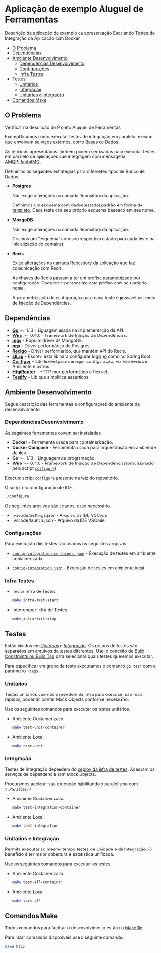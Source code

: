 # Aplicação de exemplo Aluguel de Ferramentas

Descrição da aplicação de exemplo da apresentação Escalando Testes de Integração da Aplicação com Docker.

- [O Problema](#O-Problema)
- [Dependências](#Dependências)
- [Ambiente Desenvolvimento](#Ambiente-Desenvolvimento)
    - [Dependências Desenvolvimento](#Dependências-Desenvolvimento)
    - [Configurações](#Configurações)
    - [Infra Testes](#Infra-Testes)
- [Testes](#Testes)
    - [Unitários](#Unitários)
    - [Integração](#Integração)
    - [Unitários e Integração](#Unitários-e-Integração)
- [Comandos Make](#comandos-make)

## O Problema

Verificar na descrição do [Projeto Aluguel de Ferramentas](../README.md).

Exemplificamos como executar testes de integração em paralelo, mesmo que envolvam serviços externos, como Bases de Dados.

As técnicas apresentadas também podem ser usadas para executar testes em paralelo de aplicações que integragem com mensageria [AMQP(RabbitMQ)](https://github.com/kimprado/rabbeasy/blob/951f41960bd92149b1ec100b2ef6426c2389c27e/pkg/rabbeasy/clientsIT_test.go#L11).

Definimos as seguintes estratégias para diferentes tipos de Banco de Dados.

- **Postgres**

    Não exige alterações na camada Repository da aplicação.

    Definimos um esquema com dados(estado) padrão em forma de [template](https://www.postgresql.org/docs/9.4/manage-ag-templatedbs.html). Cada teste cria seu próprio esquema baseado em seu nome.

- **MongoDB**

    Não exige alterações na camada Repository da aplicação.

    Criamos um "esquema" com seu respectivo estado para cada teste na inicialização do container.

- **Redis**

    Exige alterações na camada Repository da aplicação que faz comunicação com Redis.

    As chaves do Redis passam a ter um prefixo parametrizado por configuração. Cada teste personaliza este prefixo com seu próprio nome.

    A parametrização de configuração para cada teste é possível por meio de Injeção de Dependências.

## Dependências

- **[Go](http://golang.org/)** >= 1.13 - Liguagem usada na implementação da API. 
- **[Wire](http://github.com/google/wire)** >= 0.4.0 - Framework de Injeção de Dependências.
- **[mgo](http://gopkg.in/mgo.v2)** - Popular driver de MongoDB.
- **[pgx](http://github.com/jackc/pgx)** - Driver performárico de Postgres.
- **[Redigo](http://github.com/gomodule/redigo)** - Driver performárico, que mantém API do Redis.
- **[slLog](http://github.com/kimprado/sllog)** - Escrevi esta lib para configurar logging como no Spring Boot.
- **[Configor](http://github.com/jinzhu/configor)** - Lib flexível para carregar configuração, via Variáveis de Ambiente e outros.
- **[HttpRouter](http://github.com/julienschmidt/httprouter)** - HTTP mux performático e flexível.
- **[Testify](http://github.com/stretchr/testify)** - Lib que simplifica assertions.

## Ambiente Desenvolvimento

Segue descrição das ferramentas e configurações do ambiente de desenvolvimento.

### Dependências Desenvolvimento

As seguintes ferramentas devem ser instaladas.

- **Docker** - Ferramenta usada para containerização.
- **Docker Compose** - Ferramenta usada para orquestração em ambiende de dev.
- **Go** >= 1.13 - Linguagem de programação.
- **Wire** >= 0.4.0 - Framework de Injeção de Dependências(provisionado pelo script [`configure`](configure))

Execute script [`configure`](configure) presente na raiz do repositório. 

O script cria configuração de IDE.

```sh
./configure
```

Os seguintes arquivos são criados, caso necessário.

- .vscode/settings.json - Arquivo da IDE VSCode
- .vscode/launch.json - Arquivo da IDE VSCode

### Configurações

Para execução dos testes são usados os seguintes arquivos:
 
 - [`config-integration-container.json`](configs/config-integration-container.json) - Execução de testes em ambiente containerizado.

 - [`config-integration.json`](configs/config-integration.json) - Execução de testes em ambiente local.

### Infra Testes

- Iniciar infra de Testes

    ```sh
    make infra-test-start
    ```

- Interromper infra de Testes

    ```sh
    make infra-test-stop
    ```

## Testes

Estão dividos em *[Unitários](#Unitários)* e *[Integração](#Integração)*. Os grupos de testes são separados em arquivos de testes diferentes. Usei o conceito de [Build Constraints ou Build Tag](http://golang.org/pkg/go/build/#hdr-Build_Constraints) para selecionar quais testes queremos executar.

Para especificar um grupo de teste executamos o comando `go test` com o parâmetro `-tags`.

### Unitários

Testes unitários que não dependem da infra para executar, são mais rápidos, podendo conter Mock Objects conforme necessário.

Use os seguintes comandos para executar os testes unitários.

- Ambiente Containerizado.

    ```sh
    make test-unit-container
    ```

- Ambiente Local.

    ```sh
    make test-unit
    ```

### Integração

Testes de integração dependem do [deploy da infra de testes](#Infra-Testes). Acessam os serviços de dependência sem Mock Objects. 

Procuramos acelerar sua execução habilitando o paralelismo com *`t.Parallel()`*.

- Ambiente Containerizado.

    ```sh
    make test-integration-container
    ```

- Ambiente Local.

    ```sh
    make test-integration
    ```

### Unitários e Integração

Permite executar ao mesmo tempo testes de [Unidade](#Unitários) e de [Integração](#Integração). O benefício é ter maior cobertura e estatística unificada.

Use os seguintes comandos para executar os testes.

- Ambiente Containerizado.

    ```sh
    make test-all-container
    ```

- Ambiente Local.

    ```sh
    make test-all
    ```
## Comandos Make

Todos comandos para facilitar o desenvolvimento estão no [Makefile](Makefile).

Para listar comandos disponíveis use o seguinte comando.

```sh
make help
```